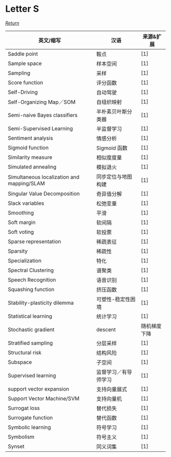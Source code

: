 # Letter S
[*Return*](https://github.com/SyncedAI00/Artificial-Intelligence-Terminology/blob/master/README.md)

英文/缩写|汉语|来源&扩展
---|---|---
Saddle point|	鞍点|[1]
Sample space	|样本空间|[1]
Sampling|	采样|[1]
Score function |	评分函数|[1]
Self-Driving|	自动驾驶|[1]
Self-Organizing Map／SOM	|自组织映射|[1]
Semi-naive Bayes classifiers |	半朴素贝叶斯分类器|[1]
Semi-Supervised Learning	|半监督学习|[1]
Sentiment analysis	|情感分析|[1]
Sigmoid function|	Sigmoid 函数|[1]
Similarity measure	|相似度度量|[1]
Simulated annealing	|模拟退火|[1]
Simultaneous localization and mapping/SLAM|	同步定位与地图构建|[1]
Singular Value Decomposition|	奇异值分解|[1]
Slack variables	|松弛变量|[1]
Smoothing	|平滑|[1]
Soft margin 	|软间隔|[1]
Soft voting|	软投票|[1]
Sparse representation	|稀疏表征|[1]
Sparsity	|稀疏性|[1]
Specialization|	特化|[1]
Spectral Clustering|	谱聚类|[1]
Speech Recognition	|语音识别|[1]
Squashing function	|挤压函数|[1]
Stability-plasticity dilemma|	可塑性-稳定性困境|[1]
Statistical learning	|统计学习|[1]
Stochastic gradient| descent|	随机梯度下降|[1]
Stratified sampling|分层采样|[1]
Structural  risk	|结构风险|[1]
Subspace	|子空间|[1]
Supervised learning|	监督学习／有导师学习|[1]
support vector expansion 	|支持向量展式|[1]
Support Vector Machine/SVM	|支持向量机|[1]
Surrogat loss|	替代损失|[1]
Surrogate function|	替代函数|[1]
Symbolic learning|	符号学习|[1]
Symbolism|	符号主义|[1]
Synset	|同义词集|[1]
